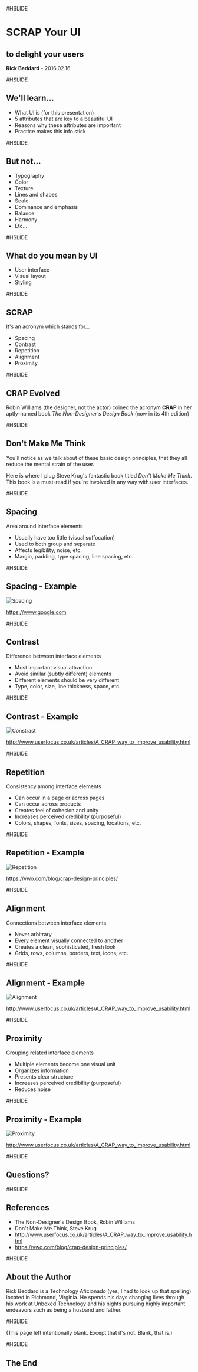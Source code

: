 #HSLIDE

# SCRAP Your UI
## to delight your users

<span class="primary"><strong>Rick Beddard</strong></span> - 2016.02.16

#HSLIDE

## We'll learn...

- What UI is (for this presentation) <!-- .element: class="fragment" -->
- 5 attributes that are key to a beautiful UI <!-- .element: class="fragment" -->
- Reasons why these attributes are important <!-- .element: class="fragment" -->
- Practice makes this info stick <!-- .element: class="fragment" -->

#HSLIDE

## But not...

- Typography
- Color
- Texture
- Lines and shapes
- Scale
- Dominance and emphasis
- Balance
- Harmony
- Etc...

#HSLIDE

## What do you mean by UI

- User interface
- Visual layout
- Styling

#HSLIDE

## SCRAP

It's an acronym which stands for...

- Spacing <!-- .element: class="fragment" --> 
- Contrast <!-- .element: class="fragment" -->
- Repetition <!-- .element: class="fragment" -->
- Alignment <!-- .element: class="fragment" -->
- Proximity <!-- .element: class="fragment" -->

#HSLIDE

## CRAP Evolved

Robin Williams (the designer, not the actor) coined the acronym <b>CRAP</b> in her aptly-named book <i>The Non-Designer's Design Book</i> (now in its 4th edition)

#HSLIDE

## Don't Make Me Think

You'll notice as we talk about of these basic design principles, that they all reduce the mental strain of the user.

Here is where I plug Steve Krug's fantastic book titled <i>Don't Make Me Think</i>. This book is a must-read if you're involved in any way with user interfaces.

#HSLIDE

## Spacing

Area around interface elements

- Usually have too little (visual suffocation)
- Used to both group and separate
- Affects legibility, noise, etc.
- Margin, padding, type spacing, line spacing, etc.

#HSLIDE

## Spacing - Example

![Spacing](images/SPACING.png)

https://www.google.com

#HSLIDE

## Contrast

Difference between interface elements

- Most important visual attraction
- Avoid similar (subtly different) elements
- Different elements should be very different
- Type, color, size, line thickness, space, etc.

#HSLIDE

## Contrast - Example

![Constrast](images/CONTRAST.png)

http://www.userfocus.co.uk/articles/A_CRAP_way_to_improve_usability.html

#HSLIDE

## Repetition

Consistency among interface elements

- Can occur in a page or across pages
- Can occur across products
- Creates feel of cohesion and unity
- Increases perceived credibility (purposeful)
- Colors, shapes, fonts, sizes, spacing, locations, etc.

#HSLIDE

## Repetition - Example

![Repetition](images/REPETITION.png)

https://vwo.com/blog/crap-design-principles/

#HSLIDE

## Alignment

Connections between interface elements

- Never arbitrary
- Every element visually connected to another
- Creates a clean, sophisticated, fresh look
- Grids, rows, columns, borders, text, icons, etc.

#HSLIDE

## Alignment - Example

![Alignment](images/ALIGNMENT.png)

http://www.userfocus.co.uk/articles/A_CRAP_way_to_improve_usability.html

#HSLIDE

## Proximity

Grouping related interface elements

- Multiple elements become one visual unit
- Organizes information
- Presents clear structure
- Increases perceived credibility (purposeful)
- Reduces noise

#HSLIDE

## Proximity - Example

![Proximity](images/PROXIMITY.png)

http://www.userfocus.co.uk/articles/A_CRAP_way_to_improve_usability.html

#HSLIDE

## Questions?

#HSLIDE

## References

- The Non-Designer's Design Book, Robin Williams
- Don't Make Me Think, Steve Krug
- http://www.userfocus.co.uk/articles/A_CRAP_way_to_improve_usability.html
- https://vwo.com/blog/crap-design-principles/

#HSLIDE

## About the Author

<span class="primary">Rick Beddard</span> is a Technology Aficionado (yes, I had to look up that spelling) located in Richmond, Virginia. He spends his days changing lives through his work at Unboxed Technology and his nights pursuing highly important endeavors such as being a husband and father.

#HSLIDE

(This page left intentionally blank. Except that it's not. Blank, that is.)

#HSLIDE

## The End
